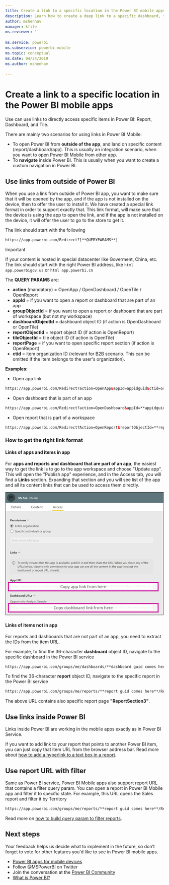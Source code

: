 ```yaml
---
title: Create a link to a specific location in the Power BI mobile apps
description: Learn how to create a deep link to a specific dashboard, tile, or report in the Power BI mobile app with a uniform resource identifier (URI).
author: mshenhav
manager: kfile
ms.reviewer: ''

ms.service: powerbi
ms.subservice: powerbi-mobile
ms.topic: conceptual
ms.date: 04/24/2019
ms.author: mshenhav

---
```

# Create a link to a specific location in the Power BI mobile apps
Use can use links to directly access specific items in Power BI: Report, Dashboard, and Tile.

There are mainly two scenarios for using links in Power BI Mobile: 

* To open Power BI from **outside of the app**, and land on specific content (report/dashboard/app). This is usually an integration scenario, when you want to open Power BI Mobile from other app. 
* To **navigate** inside Power BI. This is usually when you want to create a custom navigation in Power BI.


## Use links from outside of Power BI
When you use a link from outside of Power BI app, you want to make sure that it will be opened by the app, and if the app is not installed on the device, then to offer the user to install it. We have created a special link format in order to support exactly that. 
This link format, will make sure that the device is using the app to open the link, and if the app is not installed on the device, it will offer the user to go to the store to get it.

The link should start with the following  
```html
https://app.powerbi.com/Redirect?[**QUERYPARAMS**]
```

> [!IMPORTANT]
> If your content is hosted in special datacenter like Goverment, China, etc. The link should start with the right Power BI address, like ```html app.powerbigov.us``` or  ```html app.powerbi.cn ```   
>

The **QUERY PARAMS** are:
* **action** (mandatory) = OpenApp / OpenDashboard / OpenTile / OpenReport
* **appId** = if you want to open a report or dashboard that are part of an app 
* **groupObjectId** = if you want to open a report or dashboard that are part of workspace (but not my workspace)
* **dashboardObjectId** = dashboard object ID (if action is OpenDashboard or OpenTile)
* **reportObjectId** = report object ID (if action is OpenReport)
* **tileObjectId** = tile object ID (if action is OpenTile)
* **reportPage** = if you want to open specific report section (if action is OpenReport)
* **ctid** = item organization ID (relevant for B2B scenario. This can be omitted if the item belongs to the user's organization).

**Examples:**

* Open app link 
```html
https://app.powerbi.com/Redirect?action=OpenApp&appId=appidguid&ctid=organizationid
```

* Open dashboard that is part of an app 
```html
https://app.powerbi.com/Redirect?action=OpenDashboard&appId=**appidguid**&dashboardObjectId=**dashboardidguid**&ctid=**organizationid**
```

* Open report that is part of a workspace
```html
https://app.powerbi.com/Redirect?Action=OpenReport&reportObjectId=**reportidguid**&groupObjectId=**groupidguid**&reportPage=**ReportSectionName**
```

### How to get the right link format

#### Links of apps and items in app

For **apps and reports and dashboard that are part of an app**, the easiest way to get the link is to go to the app workspace and choose "Update app". This will open the "Publish app" experience, and in the Access tab, you will find a **Links** section. Expanding that section and you will see list of the app and all its content links that can be used to access them directly.

![Power BI publish app links ](./media/mobile-apps-links/mobile-link-copy-app-links.png)

#### Links of items not in app 

For reports and dashboards that are not part of an app, you need to extract the IDs from the item URL.

For example, to find the 36-character **dashboard** object ID, navigate to the specific dashboard in the Power BI service 

```html
https://app.powerbi.com/groups/me/dashboards/**dashboard guid comes here**?ctid=**organization id comes here**`
```

To find  the 36-character **report** object ID, navigate to the specific report in the Power BI service 
```html
https://app.powerbi.com/groups/me/reports/**report guid comes here**/ReportSection3?ctid=**organization id comes here**`
```
The above URL contains also specific report page **"ReportSection3"**.

## Use links inside Power BI

Links inside Power BI are working in the mobile apps exactly as in Power BI Service.

If you want to add link to your report that points to another Power BI item, you can just copy that item URL from the browser address bar. Read more about [how to add a hyperlink to a text box in a report](https://docs.microsoft.com/power-bi/service-add-hyperlink-to-text-box).

## Use report URL with filter
Same as Power BI service, Power BI Mobile apps also support report URL that contains a filter query param. You can open a report in Power BI Mobile app and filter it to specific state. 
For example, this URL opens the Sales report and filter it by Territory

```html
https://app.powerbi.com/groups/me/reports/**report guid comes here**/ReportSection3?ctid=**organization id comes here**&filter=Store/Territory eq 'NC'
```

Read more on [how to build query param to filter reports](https://docs.microsoft.com/power-bi/service-url-filters).

## Next steps
Your feedback helps us decide what to implement in the future, so don’t forget to vote for other features you'd like to see in Power BI mobile apps. 

* [Power BI apps for mobile devices](mobile-apps-for-mobile-devices.md)
* Follow @MSPowerBI on Twitter
* Join the conversation at the [Power BI Community](http://community.powerbi.com/)
* [What is Power BI?](../../power-bi-overview.md)

